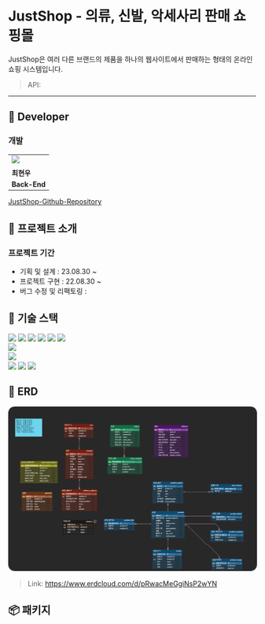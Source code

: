 # JustShop - 의류, 신발, 악세사리 판매 쇼핑몰

JustShop은 여러 다른 브랜드의 제품을 하나의 웹사이트에서 판매하는 형태의 온라인 쇼핑 시스템입니다.

> API: 

--- 

## 🚩 Developer

### 개발

<table>
    <tr>
        <td>
            <a href="https://github.com/DevCHW">
                <img src="https://avatars.githubusercontent.com/u/112748454?u=6fac7cc26e0a886a317a75419f9a4fa1db8dc2cb&v=4" width="100px" />
            </a>
        </td>
    </tr>
    <tr>
        <td>
            <b>최현우</b>
        </td>
    </tr>
    <tr>
        <td>
            <b>Back-End</b>
        </td>
    </tr>
</table>

[JustShop-Github-Repository](https://github.com/DevCHW/justshop-server)

## 🎵 프로젝트 소개

### 프로젝트 기간

- 기획 및 설계 : 23.08.30 ~
- 프로젝트 구현 : 22.08.30 ~
- 버그 수정 및 리팩토링 :

## 🔧 기술 스택

<div align=left>
<img src="https://img.shields.io/badge/java 11-007396?style=for-the-badge&logo=java&logoColor=white">
<img src="https://img.shields.io/badge/springboot 2.7.15-6DB33F?style=for-the-badge&logo=springboot&logoColor=white">
<img src="https://img.shields.io/badge/spring security-6DB33F?style=for-the-badge&logo=springsecurity&logoColor=white">
<img src="https://img.shields.io/badge/spring data jpa-6DB33F?style=for-the-badge&logo=spring&logoColor=white">
<img src="https://img.shields.io/badge/gradle 8.2.1-02303A?style=for-the-badge&logo=gradle&logoColor=white">
<img src="https://img.shields.io/badge/junit5-25A162?style=for-the-badge&logo=junit5&logoColor=white">

<br>

<img src="https://img.shields.io/badge/RestDocs-8CA1AF?style=for-the-badge&logo=readthedocs&logoColor=white">

<br>

<img src="https://img.shields.io/badge/amazon aws-232F3E?style=for-the-badge&logo=amazonaws&logoColor=white">
<br>

<img src="https://img.shields.io/badge/github-181717?style=for-the-badge&logo=github&logoColor=white">
<img src="https://img.shields.io/badge/git-F05032?style=for-the-badge&logo=git&logoColor=white">
<img src="https://img.shields.io/badge/notion-000000?style=for-the-badge&logo=notion&logoColor=white">
</div>

## 📖 ERD

<img src="./docs/erd.png" style="border:1px solid; border-radius: 12px;"/>

> Link: https://www.erdcloud.com/d/pRwacMeGgiNsP2wYN

## 📦 패키지